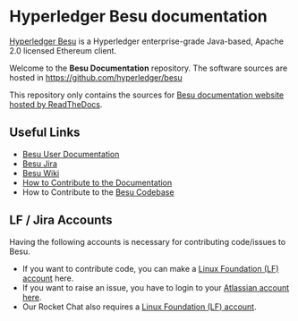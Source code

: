 # Hyperledger Besu documentation

[Hyperledger Besu](https://github.com/hyperledger/besu/) is a Hyperledger enterprise-grade Java-based,
Apache 2.0 licensed Ethereum client.

Welcome to the **Besu Documentation** repository.
The software sources are hosted in https://github.com/hyperledger/besu

This repository only contains the sources for [Besu documentation website hosted by ReadTheDocs][Besu User Documentation].

## Useful Links

* [Besu User Documentation][Besu User Documentation]
* [Besu Jira](https://jira.hyperledger.org/projects/BESU/issues)
* [Besu Wiki](https://wiki.hyperledger.org/display/BESU/Hyperledger+Besu)
* [How to Contribute to the Documentation](CONTRIBUTING.md)
* How to Contribute to the [Besu Codebase](https://github.com/hyperledger/besu/blob/master/CONTRIBUTING.md)

## LF / Jira Accounts

Having the following accounts is necessary for contributing code/issues to Besu.

* If you want to contribute code, you can make a [Linux Foundation (LF) account] here.
* If you want to raise an issue, you have to login to your [Atlassian account here](https://id.atlassian.com/).
* Our Rocket Chat also requires a [Linux Foundation (LF) account].

[Besu User Documentation]: https://besu.hyperledger.org
[Linux Foundation (LF) account]: https://identity.linuxfoundation.org/
